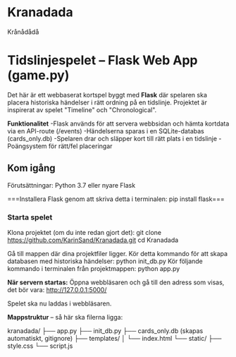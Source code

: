# Kranadada
Krånådådå

# Tidslinjespelet – Flask Web App (game.py)

Det här är ett webbaserat kortspel byggt med **Flask** där spelaren ska placera historiska händelser i rätt ordning på en tidslinje. Projektet är inspirerat av spelet "Timeline" och "Chronological".

**Funktionalitet**
-Flask används för att servera webbsidan och hämta kortdata via en API-route (/events)
-Händelserna sparas i en SQLite-databas (cards_only.db)
-Spelaren drar och släpper kort till rätt plats i en tidslinje
-Poängsystem för rätt/fel placeringar

## Kom igång
Förutsättningar: 
Python 3.7 eller nyare
Flask

===Installera Flask genom att skriva detta i terminalen:
pip install flask===

### Starta spelet
Klona projektet (om du inte redan gjort det):
git clone https://github.com/KarinSand/Kranadada.git
cd Kranadada

Gå till mappen där dina projektfiler ligger.
Kör detta kommando för att skapa databasen med historiska händelser:
python init_db.py
Kör följande kommando i terminalen från projektmappen:
python app.py

**När servern startas:** 
Öppna webbläsaren och gå till den adress som visas, det bör vara:
http://127.0.0.1:5000/

Spelet ska nu laddas i webbläsaren.

**Mappstruktur** – så här ska filerna ligga:

kranadada/
├── app.py
├── init_db.py
├── cards_only.db         (skapas automatiskt, gitignore)
├── templates/
│   └── index.html
└── static/
    ├── style.css
    └── script.js 
